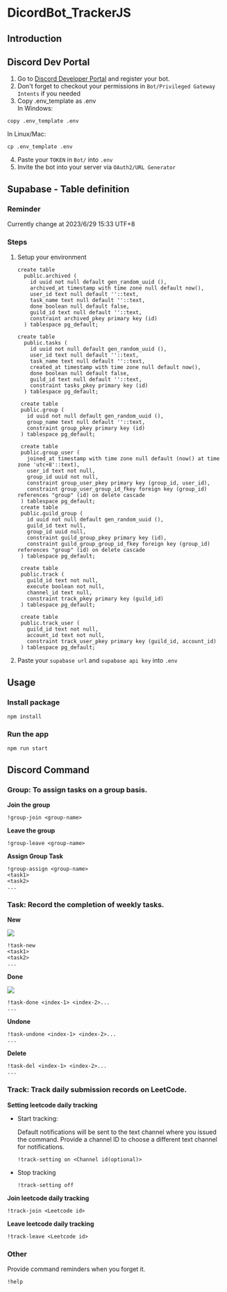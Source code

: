 # DicordBot_TrackerJS

## Introduction

## Discord Dev Portal

1. Go to [Discord Developer Portal](https://discord.com/developers/applications) and register your bot.
2. Don't forget to checkout your permissions in `Bot/Privileged Gateway Intents` if you needed
3. Copy .env_template as .env <br>
In Windows:
```
copy .env_template .env
```
In Linux/Mac:
```
cp .env_template .env
```
4. Paste your `TOKEN` in `Bot/` into `.env`
5. Invite the bot into your server via `OAuth2/URL Generator`

## Supabase - Table definition

### Reminder

Currently change at 2023/6/29 15:33 UTF+8

### Steps

1. Setup your environment
   
   ```
   create table
     public.archived (
       id uuid not null default gen_random_uuid (),
       archived_at timestamp with time zone null default now(),
       user_id text null default ''::text,
       task_name text null default ''::text,
       done boolean null default false,
       guild_id text null default ''::text,
       constraint archived_pkey primary key (id)
     ) tablespace pg_default;

   create table
     public.tasks (
       id uuid not null default gen_random_uuid (),
       user_id text null default ''::text,
       task_name text null default ''::text,
       created_at timestamp with time zone null default now(),
       done boolean null default false,
       guild_id text null default ''::text,
       constraint tasks_pkey primary key (id)
     ) tablespace pg_default;

    create table
    public.group (
      id uuid not null default gen_random_uuid (),
      group_name text null default ''::text,
      constraint group_pkey primary key (id)
    ) tablespace pg_default;

    create table
    public.group_user (
      joined_at timestamp with time zone null default (now() at time zone 'utc+8'::text),
      user_id text not null,
      group_id uuid not null,
      constraint group_user_pkey primary key (group_id, user_id),
      constraint group_user_group_id_fkey foreign key (group_id) references "group" (id) on delete cascade
    ) tablespace pg_default;
    create table
    public.guild_group (
      id uuid not null default gen_random_uuid (),
      guild_id text null,
      group_id uuid null,
      constraint guild_group_pkey primary key (id),
      constraint guild_group_group_id_fkey foreign key (group_id) references "group" (id) on delete cascade
    ) tablespace pg_default;

    create table
    public.track (
      guild_id text not null,
      execute boolean not null,
      channel_id text null,
      constraint track_pkey primary key (guild_id)
    ) tablespace pg_default;

    create table
    public.track_user (
      guild_id text not null,
      account_id text not null,
      constraint track_user_pkey primary key (guild_id, account_id)
    ) tablespace pg_default;
   ```


2. Paste your `supabase url` and `supabase api key` into `.env`

## Usage
### Install package

```
npm install
```
### Run the app

```
npm run start
```

## Discord Command

### Group: To assign tasks on a group basis.

**Join the group**

```
!group-join <group-name>
```

**Leave the group**

```
!group-leave <group-name>
```

**Assign Group Task**

```
!group-assign <group-name>
<task1>
<task2>
...
```

### Task: Record the completion of weekly tasks.

**New**

![](https://imgur.com/fZ4C3I4l.gif)
```
!task-new
<task1>
<task2>
...
```

**Done**

![](https://imgur.com/7dciWwJl.gif)
```
!task-done <index-1> <index-2>...
...
```

**Undone**

```
!task-undone <index-1> <index-2>...
...
```

**Delete**

```
!task-del <index-1> <index-2>...
...
```


### Track: Track daily submission records on LeetCode.
**Setting leetcode daily tracking**
- Start tracking:

  Default notifications will be sent to the text channel where you issued the command. Provide a channel ID to choose a different text channel for notifications.
  ```
  !track-setting on <Channel id(optional)>
  ```
- Stop tracking
  ```
  !track-setting off
  ```

**Join leetcode daily tracking**
```
!track-join <Leetcode id>
```
**Leave leetcode daily tracking**

```
!track-leave <Leetcode id>
```

### Other
Provide command reminders when you forget it.
```
!help
```
